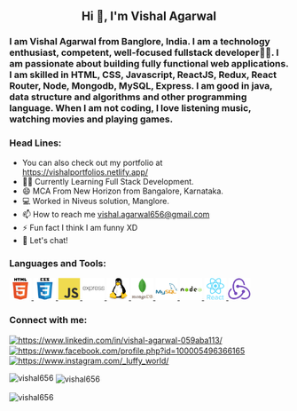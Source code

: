 <!-- ### Hi there 👋
 -->
<!--
**vishal656/vishal656** is a ✨ _special_ ✨ repository because its `README.md` (this file) appears on your GitHub profile.

Here are some ideas to get you started:

- 🔭 I’m currently working on ...
- 🌱 I’m currently learning ...
- 👯 I’m looking to collaborate on ...
- 🤔 I’m looking for help with ...
- 💬 Ask me about ...
- 📫 How to reach me: ...<a href="vishal.agarwal656@gmail.com">
- 😄 Pronouns: ...
- ⚡ Fun fact: ...
-->
<h2 style="text-align:center">Hi 👋, I'm Vishal Agarwal</h2>
<h3 align="left">I am Vishal Agarwal from Banglore, India. I am a technology enthusiast, competent, well-focused fullstack developer👨‍💻. I am passionate about building fully functional web applications. I am skilled in HTML, CSS, Javascript, ReactJS, Redux, React Router, Node, Mongodb, MySQL, Express. I am good in java, data structure and algorithms and other programming language. When I am not coding, I love listening music, watching movies and playing games.</h3>

<!-- <p align="left"> <img src="https://komarev.com/ghpvc/?username=vishal656&label=Profile%20views&color=0e75b6&style=flat" alt="vishal656" /> </p>

<p align="left"> <a href="https://github.com/ryo-ma/github-profile-trophy"><img src="https://github-profile-trophy.vercel.app/?username=vishal656" alt="vishal656" /></a> </p>

<p align="left"> <a href="https://twitter.com/" target="blank"><img src="https://img.shields.io/twitter/follow/?logo=twitter&style=for-the-badge" alt="" /></a> </p> -->

<h3 align="left">Head Lines:</h3>
<ul>
 <li> You can also check out my portfolio at <a href="https://vishalportfolios.netlify.app/">https://vishalportfolios.netlify.app/</a>
  <li>🏳️‍🌈 Currently Learning Full Stack Development.
  <li>😄 MCA From New Horizon from Bangalore, Karnataka.
  <li>💻 Worked in Niveus solution, Manglore.
 <li>📫 How to reach me <a href="vishal.agarwal656@gmail.com">vishal.agarwal656@gmail.com</a>
  <li>⚡ Fun fact I think I am funny XD
  <li>💬 Let's chat!
</ul>   

<h3 align="left">Languages and Tools:</h3>
<p align="left"> <a href="https://www.w3.org/html/" target="_blank"> <img src="https://raw.githubusercontent.com/devicons/devicon/master/icons/html5/html5-original-wordmark.svg" alt="html5" width="40" height="40"/> <a href="https://www.w3schools.com/css/" target="_blank"> <img src="https://raw.githubusercontent.com/devicons/devicon/master/icons/css3/css3-original-wordmark.svg" alt="css3" width="40" height="40"/> </a> <a href="https://developer.mozilla.org/en-US/docs/Web/JavaScript" target="_blank"> <img src="https://raw.githubusercontent.com/devicons/devicon/master/icons/javascript/javascript-original.svg" alt="javascript" width="40" height="40"/> </a> <a href="https://expressjs.com" target="_blank"> <img src="https://raw.githubusercontent.com/devicons/devicon/master/icons/express/express-original-wordmark.svg" alt="express" width="40" height="40"/> </a><a href="https://www.linux.org/" target="_blank"> <img src="https://raw.githubusercontent.com/devicons/devicon/master/icons/linux/linux-original.svg" alt="linux" width="40" height="40"/> </a> <a href="https://www.mongodb.com/" target="_blank"> <img src="https://raw.githubusercontent.com/devicons/devicon/master/icons/mongodb/mongodb-original-wordmark.svg" alt="mongodb" width="40" height="40"/> </a> <a href="https://www.mysql.com/" target="_blank"> <img src="https://raw.githubusercontent.com/devicons/devicon/master/icons/mysql/mysql-original-wordmark.svg" alt="mysql" width="40" height="40"/> </a> <a href="https://nodejs.org" target="_blank"> <img src="https://raw.githubusercontent.com/devicons/devicon/master/icons/nodejs/nodejs-original-wordmark.svg" alt="nodejs" width="40" height="40"/> </a> <a href="https://reactjs.org/" target="_blank"> <img src="https://raw.githubusercontent.com/devicons/devicon/master/icons/react/react-original-wordmark.svg" alt="react" width="40" height="40"/> </a> <a href="https://redux.js.org" target="_blank"> <img src="https://raw.githubusercontent.com/devicons/devicon/master/icons/redux/redux-original.svg" alt="redux" width="40" height="40"/> </a> </p>

<h3 align="left">Connect with me:</h3>
<p align="left">
<a href="https://www.linkedin.com/in/vishal-agarwal-059aba113/" target="blank"><img align="center" src="https://raw.githubusercontent.com/rahuldkjain/github-profile-readme-generator/master/src/images/icons/Social/linked-in-alt.svg" alt="https://www.linkedin.com/in/vishal-agarwal-059aba113/" height="30" width="40" /></a>
<a href="https://www.facebook.com/profile.php?id=100005496366165" target="blank"><img align="center" src="https://raw.githubusercontent.com/rahuldkjain/github-profile-readme-generator/master/src/images/icons/Social/facebook.svg" alt="https://www.facebook.com/profile.php?id=100005496366165" height="30" width="40" /></a>
<a href="https://www.instagram.com/_luffy_world/" target="blank"><img align="center" src="https://raw.githubusercontent.com/rahuldkjain/github-profile-readme-generator/master/src/images/icons/Social/instagram.svg" alt="https://www.instagram.com/_luffy_world/" height="30" width="40" /></a>
</p>

<p><img align="left" src="https://github-readme-stats.vercel.app/api/top-langs?username=vishal656&show_icons=true&locale=en&layout=compact" alt="vishal656" /></p>

<p>&nbsp;<img align="center" src="https://github-readme-stats.vercel.app/api?username=vishal656&show_icons=true&locale=en" alt="vishal656" /></p>

<p><img align="center" src="https://github-readme-streak-stats.herokuapp.com/?user=vishal656&" alt="vishal656" /></p>

